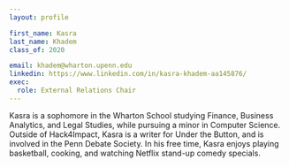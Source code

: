 ```yaml
---
layout: profile

first_name: Kasra
last_name: Khadem
class_of: 2020

email: khadem@wharton.upenn.edu
linkedin: https://www.linkedin.com/in/kasra-khadem-aa145876/
exec:
  role: External Relations Chair
---
```


Kasra is a sophomore in the Wharton School studying Finance, Business Analytics, and Legal Studies, while pursuing a minor in Computer Science. Outside of Hack4Impact, Kasra is a writer for Under the Button, and is involved in the Penn Debate Society. In his free time, Kasra enjoys playing basketball, cooking, and watching Netflix stand-up comedy specials.
